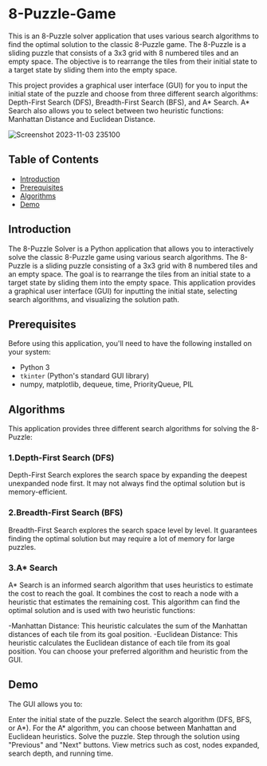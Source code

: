 # 8-Puzzle-Game
This is an 8-Puzzle solver application that uses various search algorithms to find the optimal solution to the classic 8-Puzzle game. The 8-Puzzle is a sliding puzzle that consists of a 3x3 grid with 8 numbered tiles and an empty space. The objective is to rearrange the tiles from their initial state to a target state by sliding them into the empty space.

This project provides a graphical user interface (GUI) for you to input the initial state of the puzzle and choose from three different search algorithms: Depth-First Search (DFS), Breadth-First Search (BFS), and A* Search. A* Search also allows you to select between two heuristic functions: Manhattan Distance and Euclidean Distance.

![Screenshot 2023-11-03 235100](https://github.com/SaadElDine/8-Puzzle-Game/assets/113860522/df5adddd-a916-4d21-b459-bbac0e804edd)

## Table of Contents

- [Introduction](#introduction)
- [Prerequisites](#prerequisites)
- [Algorithms](#algorithms)
- [Demo](#demo)

## Introduction

The 8-Puzzle Solver is a Python application that allows you to interactively solve the classic 8-Puzzle game using various search algorithms. The 8-Puzzle is a sliding puzzle consisting of a 3x3 grid with 8 numbered tiles and an empty space. The goal is to rearrange the tiles from an initial state to a target state by sliding them into the empty space. This application provides a graphical user interface (GUI) for inputting the initial state, selecting search algorithms, and visualizing the solution path.

## Prerequisites

Before using this application, you'll need to have the following installed on your system:

- Python 3
- `tkinter` (Python's standard GUI library)
- numpy, matplotlib, dequeue, time, PriorityQueue, PIL

## Algorithms

This application provides three different search algorithms for solving the 8-Puzzle:

### 1.Depth-First Search (DFS)
Depth-First Search explores the search space by expanding the deepest unexpanded node first. It may not always find the optimal solution but is memory-efficient.

### 2.Breadth-First Search (BFS)
Breadth-First Search explores the search space level by level. It guarantees finding the optimal solution but may require a lot of memory for large puzzles.

### 3.A* Search
A* Search is an informed search algorithm that uses heuristics to estimate the cost to reach the goal. It combines the cost to reach a node with a heuristic that estimates the remaining cost. This algorithm can find the optimal solution and is used with two heuristic functions:

-Manhattan Distance: This heuristic calculates the sum of the Manhattan distances of each tile from its goal position.
-Euclidean Distance: This heuristic calculates the Euclidean distance of each tile from its goal position.
You can choose your preferred algorithm and heuristic from the GUI.

## Demo
The GUI allows you to:

Enter the initial state of the puzzle.
Select the search algorithm (DFS, BFS, or A*).
For the A* algorithm, you can choose between Manhattan and Euclidean heuristics.
Solve the puzzle.
Step through the solution using "Previous" and "Next" buttons.
View metrics such as cost, nodes expanded, search depth, and running time.



